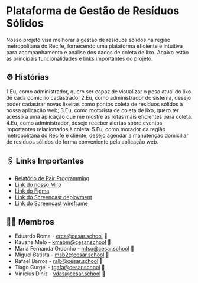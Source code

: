 # Plataforma de Gestão de Resíduos Sólidos

Nosso projeto visa melhorar a gestão de resíduos sólidos na região metropolitana do Recife, fornecendo uma plataforma eficiente e intuitiva para acompanhamento e análise dos dados de coleta de lixo. Abaixo estão as principais funcionalidades e links importantes do projeto.

## ⚙️ Histórias

1.Eu, como administrador, quero ser capaz de visualizar o peso atual do lixo de cada domicílio cadastrado;
2.Eu, como administrador do sistema, desejo poder cadastrar novas lixeiras como pontos coleta de resíduos sólidos à nossa aplicação web;
3.Eu, como motorista de coleta de lixo, quero ter acesso a uma aplicação que me mostre as rotas mais eficientes para coleta.
4.Eu, como administrador, desejo receber alertas sobre eventos importantes relacionados à coleta.
5.Eu, como morador da região metropolitana do Recife e cliente, desejo agendar a manutenção domiciliar de resíduos sólidos de forma conveniente pela aplicação web.

## 🖇️ Links Importantes

- [Relatório de Pair Programming](https://docs.google.com/document/d/1OPxina02W3SsS_ip94wldSsZ5e1cSyig4VLWCAaXy0I/edit?usp=sharing)
- [Link do nosso Miro](https://miro.com/app/board/uXjVNnYqUvs=/?share_link_id=733107696943)
- [Link do Figma](https://www.figma.com/file/3p1WqK2tPZbuOeAHF0nyrV/G5?type=design&node-id=12-82&mode=design&t=sHjEHd3tyCpjLTf5-0)
- [Link do Screencast deployment](https://youtu.be/mOC6_9p8hqs)
- [Link do Screencast wireframe](https://youtu.be/ZPDNafSxDCE)
## 👩‍💻 Membros

- Eduardo Roma - erca@cesar.school 📩
- Kauane Melo - kmabm@cesar.school 📩
- Maria Fernanda Ordonho - mfso@cesar.school 📩
- Miguel Batista - msb2@cesar.school 📩
- Rafael Barros - ralb@cesar.school 📩
- Tiago Gurgel - tgafa@cesar.school 📩
- Vinícius Diniz - vdas@cesar.school 📩
